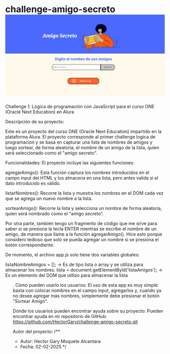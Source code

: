 # challenge-amigo-secreto ![alt text](image-1.png)
Challenge 1: Lógica de programación con JavaScript para el curso ONE (Oracle Next Education) en Alura

Descripción de su proyecto: 

Este es un proyecto del curso ONE (Oracle Next Education) impartido en la plataforma Alura. El proyecto corresponde al primer challenge logica de programacion y se basa en capturar una lista de nombres de amigos y luego sortear, de forma aleatoria, el nombre de un amigo de la lista, quien será seleccionado como el "amigo secreto".

Funcionalidades:
El proyecto incluye las siguientes funciones:

agregarAmigo():
Esta función captura los nombres introducidos en el campo input del HTML y los almacena en una lista, pero antes valida si el dato introducido es válido.

listarNombres():
Recorre la lista y muestra los nombres en el DOM cada vez que se agrega un nuevo nombre a la lista.

sortearAmigo():
Recorre la lista y selecciona un nombre de forma aleatoria, quien será nombrado como el "amigo secreto".

Por otra parte, también tengo un fragmento de código que me sirve para saber si se presiona la tecla ENTER mientras se escribe el nombre de un amigo, de manera que llame a la función agregarAmigo(). Hice esto porque considero tedioso que solo se pueda agregar un nombre si se presiona el botón correspondiente.

De momento, el archivo app.js solo tiene dos variables globales:

listaNombreAmigos = []; → Es de tipo lista o array y se utiliza para almacenar los nombres.
lista = document.getElementById('listaAmigos'); → Es un elemento del DOM que utilizo para almacenar la lista <ul>.
Cómo pueden usarlo los usuarios:
El uso de esta app es muy simple: basta con colocar nombres en el campo input, agregarlos y, cuando ya no desee agregar más nombres, simplemente debe presionar el botón "Sortear Amigo".

Dónde los usuarios pueden encontrar ayuda sobre su proyecto:
Pueden encontrar ayuda en mi repositorio de GitHub:
https://github.com/HectorGary/challenge-amigo-secreto.git

Autor del proyecto:
/**
 * Autor: Hector Gary Moquete Alcantara
 * Fecha: 02-02-2025
 */
